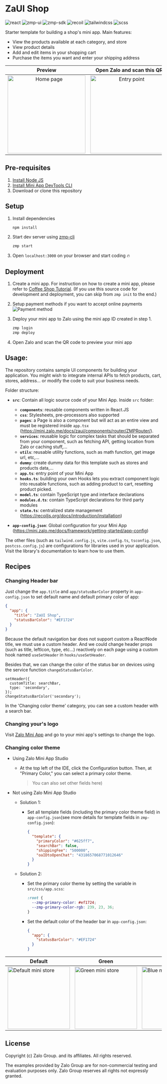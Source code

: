 # ZaUI Shop

<p style="display: flex; flex-wrap: wrap; gap: 4px">
  <img alt="react" src="https://img.shields.io/github/package-json/dependency-version/Zalo-MiniApp/zaui-shop/react" />
  <img alt="zmp-ui" src="https://img.shields.io/github/package-json/dependency-version/Zalo-MiniApp/zaui-shop/zmp-ui" />
  <img alt="zmp-sdk" src="https://img.shields.io/github/package-json/dependency-version/Zalo-MiniApp/zaui-shop/zmp-sdk" />
  <img alt="recoil" src="https://img.shields.io/github/package-json/dependency-version/Zalo-MiniApp/zaui-shop/recoil" />
  <img alt="tailwindcss" src="https://img.shields.io/github/package-json/dependency-version/Zalo-MiniApp/zaui-shop/dev/tailwindcss" />
  <img alt="scss" src="https://img.shields.io/github/package-json/dependency-version/Zalo-MiniApp/zaui-shop/dev/sass" />
</p>

Starter template for building a shop's mini app. Main features:

- View the products available at each category, and store
- View product details
- Add and edit items in your shopping cart
- Purchase the items you want and enter your shipping address

|                                Preview                                |                                     Open Zalo and scan this QR                                      |
| :-------------------------------------------------------------------: | :-------------------------------------------------------------------------------------------------: |
| <img src="./docs/mini-store-default.PNG" alt="Home page" width="250"> | <img src="https://logo-mapps.zdn.vn/qrcode/ffbf8f842bc1c29f9bd0.png" alt="Entry point" width="250"> |

## Pre-requisites

1. [Install Node JS](https://nodejs.org/en/download/)
1. [Install Mini App DevTools CLI](https://mini.zalo.me/docs/dev-tools)
1. Download or clone this repository

## Setup

1. Install dependencies

   ```bash
   npm install
   ```

1. Start dev server using [zmp-cli](https://mini.zalo.me/docs/dev-tools/)

   ```bash
   zmp start
   ```

1. Open `localhost:3000` on your browser and start coding 🔥

## Deployment

1. Create a mini app. For instruction on how to create a mini app, please refer to [Coffee Shop Tutorial](https://mini.zalo.me/docs/tutorial/step-1/#1-tạo-một-ứng-dụng-zalo-mini-program-mới-trên-trang-chủ-của-zalo-mini-program). (If you use this source code for development and deployment, you can skip from `zmp init` to the end.)

1. Setup payment methods if you want to accept online payments
   ![](./docs/payment.png 'Payment method')

1. Deploy your mini app to Zalo using the mini app ID created in step 1.

   ```bash
   zmp login
   zmp deploy
   ```

1. Open Zalo and scan the QR code to preview your mini app

## Usage:

The repository contains sample UI components for building your application. You might wish to integrate internal APIs to fetch products, cart, stores, address... or modify the code to suit your business needs.

Folder structure:

- **`src`**: Contain all logic source code of your Mini App. Inside `src` folder:

  - **`components`**: reusable components written in React.JS
  - **`css`**: Stylesheets, pre-processors also supported
  - **`pages`**: a Page is also a component but will act as an entire view and must be registered inside `app.tsx` (https://mini.zalo.me/docs/zaui/components/router/ZMPRouter/).
  - **`services`**: reusable logic for complex tasks that should be separated from your component, such as fetching API, getting location from Zalo or caching stuff,...
  - **`utils`**: reusable utility functions, such as math function, get image url, etc,...
  - **`dummy`**: create dummy data for this template such as stores and products data,...
  - **`app.ts`**: entry point of your Mini App
  - **`hooks.ts`**: building your own Hooks lets you extract component logic into reusable functions, such as adding product to cart, resetting product picked.
  - **`model.ts`**: contain TypeScript type and interface declarations
  - **`modules.d.ts`**: contain TypeScript declarations for third party modules
  - **`state.ts`**: centralized state management (https://recoiljs.org/docs/introduction/installation)

- **`app-config.json`**: Global configuration for your Mini App (https://mini.zalo.me/docs/framework/getting-started/app-config)

The other files (such as `tailwind.config.js`, `vite.config.ts`, `tsconfig.json`, `postcss.config.js`) are configurations for libraries used in your application. Visit the library's documentation to learn how to use them.

## Recipes

### Changing Header bar

Just change the `app.title` and `app/statusBarColor` property in `app-config.json` to set default name and default primary color of app:

```json
{
  "app": {
    "title": "ZaUI Shop",
    "statusBarColor": "#EF1724"
  }
}
```

Because the default navigation bar does not support custom a ReactNode title, we must use a custom header. And we could change header props (such as title, leftIcon, type, etc...) reactively on each page using a custom hook named `useSetHeader` in `hooks/useSetHeader`.

Besides that, we can change the color of the status bar on devices using the service function `changeStatusBarColor`.

```tsx
setHeader({
  customTitle: searchBar,
  type: 'secondary',
});
changeStatusBarColor('secondary');
```

In the 'Changing color theme' category, you can see a custom header with a search bar.

### Changing your's logo

Visit [Zalo Mini App](https://mini.zalo.me/) and go to your mini app's settings to change the logo.

### Changing color theme

- Using Zalo Mini App Studio
  - At the top left of the IDE, click the Configuration button. Then, at "Primary Color," you can select a primary color theme.
    > You can also set other fields here)
- Not using Zalo Mini App Studio

  - Solution 1:

    - Set all template fields (including the primary color theme field) in `app-config.json`(see more details for template fields in `zmp-config.json`):
      ```json
      {
        "template": {
          "primaryColor": "#625ff7",
          "searchBar": false,
          "shippingFee": "500000",
          "oaIDtoOpenChat": "4318657068771012646"
        }
      }
      ```

  - Solution 2:

    - Set the primary color theme by setting the variable in `src/css/app.scss`:

      ```scss
      :root {
        --zmp-primary-color: #ef1724;
        --zmp-primary-color-rgb: 239, 23, 36;
      }
      ```

    - Set the default color of the header bar in `app-config.json`:

      ```json
      {
        "app": {
          "statusBarColor": "#EF1724"
        }
      }
      ```

| Default                                                                     | Green                                                                      | Blue                                                                     |
| --------------------------------------------------------------------------- | -------------------------------------------------------------------------- | ------------------------------------------------------------------------ |
| <img src="./docs/mini-store-pink.PNG" alt="Default mini store" width="200"> | <img src="./docs/mini-store-green.PNG" alt="Green mini store" width="200"> | <img src="./docs/mini-store-blue.PNG" alt="Blue mini store" width="200"> |

## License

Copyright (c) Zalo Group. and its affiliates. All rights reserved.

The examples provided by Zalo Group are for non-commercial testing and evaluation
purposes only. Zalo Group reserves all rights not expressly granted.
